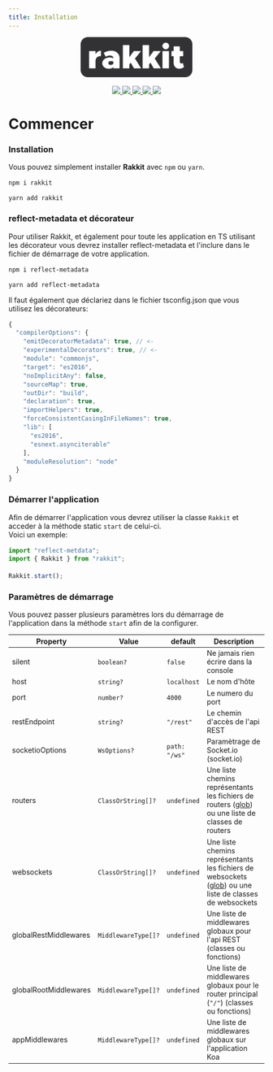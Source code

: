 ```yaml
---
title: Installation
---
```


<center>
  <img src="/logo.png" width="220" alt="Rakkit logo"/>
  <p align="center">
    <a href="https://www.npmjs.com/package/rakkit">
      <img src="https://badge.fury.io/js/rakkit.svg">
    </a>
    <a href="https://travis-ci.com/RaccoonCH/Rakkit">
      <img src="https://travis-ci.com/RaccoonCH/Rakkit.svg?branch=master"/>
    </a>
    <a href="https://codecov.io/gh/RaccoonCH/Rakkit">
      <img src="https://codecov.io/gh/RaccoonCH/Rakkit/branch/master/graph/badge.svg" />
    </a>
    <a href="https://david-dm.org/RaccoonCH/Rakkit">
      <img src="https://david-dm.org/RaccoonCH/Rakkit.svg">
    </a>
    <a href="https://gitter.im/_rakkit_/community?utm_source=badge&utm_medium=badge&utm_campaign=pr-badge">
      <img src="https://badges.gitter.im/_rakkit_/community.svg">
    </a>
  </p>
</center>

# Commencer

### Installation
Vous pouvez simplement installer **Rakkit** avec `npm` ou `yarn`.
```
npm i rakkit
```
```
yarn add rakkit
```

### reflect-metadata et décorateur
Pour utiliser Rakkit, et également pour toute les application en TS utilisant les décorateur vous devrez installer reflect-metadata et l'inclure dans le fichier de démarrage de votre application.
```
npm i reflect-metadata
```
```
yarn add reflect-metadata
```

Il faut également que déclariez dans le fichier tsconfig.json que vous utilisez les décorateurs:  
```typescript
{
  "compilerOptions": {
    "emitDecoratorMetadata": true, // <-
    "experimentalDecorators": true, // <-
    "module": "commonjs",
    "target": "es2016",
    "noImplicitAny": false,
    "sourceMap": true,
    "outDir": "build",
    "declaration": true,
    "importHelpers": true,
    "forceConsistentCasingInFileNames": true,
    "lib": [
      "es2016",
      "esnext.asynciterable"
    ],
    "moduleResolution": "node"
  }
}

```

### Démarrer l'application
Afin de démarrer l'application vous devrez utiliser la classe `Rakkit` et acceder à la méthode static `start` de celui-ci.  
Voici un exemple:
```typescript
import "reflect-metdata";
import { Rakkit } from "rakkit";

Rakkit.start();
```

### Paramètres de démarrage
Vous pouvez passer plusieurs paramètres lors du démarrage de l'application dans la méthode `start` afin de la configurer.

| Property | Value | default | Description |
| --- | --- | --- | --- |
| silent | `boolean?` | `false` | Ne jamais rien écrire dans la console |
| host | `string?` | `localhost` | Le nom d'hôte
| port | `number?` | `4000` | Le numero du port
| restEndpoint | `string?` | `"/rest"` | Le chemin d'accès de l'api REST
| socketioOptions | `WsOptions?` | `path: "/ws"` | Paramètrage de Socket.io (socket.io)
| routers | `ClassOrString[]?` | `undefined` | Une liste chemins représentants les fichiers de routers ([glob](https://github.com/isaacs/node-glob)) ou une liste de classes de routers
| websockets | `ClassOrString[]?` | `undefined` | Une liste chemins représentants les fichiers de websockets ([glob](https://github.com/isaacs/node-glob)) ou une liste de classes de websockets
| globalRestMiddlewares | `MiddlewareType[]?` | `undefined` | Une liste de middlewares globaux pour l'api REST (classes ou fonctions)
| globalRootMiddlewares | `MiddlewareType[]?` | `undefined` | Une liste de middlewares globaux pour le router principal (`"/"`) (classes ou fonctions)
| appMiddlewares | `MiddlewareType[]?` | `undefined` | Une liste de middlewares globaux sur l'application Koa
